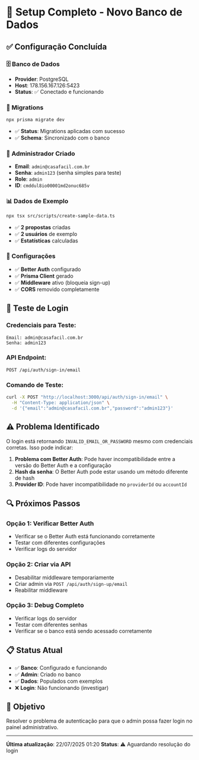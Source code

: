 # 🚀 Setup Completo - Novo Banco de Dados

## ✅ **Configuração Concluída**

### **🗄️ Banco de Dados**
- **Provider**: PostgreSQL
- **Host**: 178.156.167.126:5423
- **Status**: ✅ Conectado e funcionando

### **🔄 Migrations**
```bash
npx prisma migrate dev
```
- ✅ **Status**: Migrations aplicadas com sucesso
- ✅ **Schema**: Sincronizado com o banco

### **👤 Administrador Criado**
- **Email**: `admin@casafacil.com.br`
- **Senha**: `admin123` (senha simples para teste)
- **Role**: `admin`
- **ID**: `cmddul8io00001md2onuc685v`

### **📊 Dados de Exemplo**
```bash
npx tsx src/scripts/create-sample-data.ts
```
- ✅ **2 propostas** criadas
- ✅ **2 usuários** de exemplo
- ✅ **Estatísticas** calculadas

### **🔧 Configurações**
- ✅ **Better Auth** configurado
- ✅ **Prisma Client** gerado
- ✅ **Middleware** ativo (bloqueia sign-up)
- ✅ **CORS** removido completamente

## 🧪 **Teste de Login**

### **Credenciais para Teste:**
```
Email: admin@casafacil.com.br
Senha: admin123
```

### **API Endpoint:**
```
POST /api/auth/sign-in/email
```

### **Comando de Teste:**
```bash
curl -X POST "http://localhost:3000/api/auth/sign-in/email" \
  -H "Content-Type: application/json" \
  -d '{"email":"admin@casafacil.com.br","password":"admin123"}'
```

## ⚠️ **Problema Identificado**

O login está retornando `INVALID_EMAIL_OR_PASSWORD` mesmo com credenciais corretas. Isso pode indicar:

1. **Problema com Better Auth**: Pode haver incompatibilidade entre a versão do Better Auth e a configuração
2. **Hash da senha**: O Better Auth pode estar usando um método diferente de hash
3. **Provider ID**: Pode haver incompatibilidade no `providerId` ou `accountId`

## 🔍 **Próximos Passos**

### **Opção 1: Verificar Better Auth**
- Verificar se o Better Auth está funcionando corretamente
- Testar com diferentes configurações
- Verificar logs do servidor

### **Opção 2: Criar via API**
- Desabilitar middleware temporariamente
- Criar admin via `POST /api/auth/sign-up/email`
- Reabilitar middleware

### **Opção 3: Debug Completo**
- Verificar logs do servidor
- Testar com diferentes senhas
- Verificar se o banco está sendo acessado corretamente

## 📋 **Status Atual**

- ✅ **Banco**: Configurado e funcionando
- ✅ **Admin**: Criado no banco
- ✅ **Dados**: Populados com exemplos
- ❌ **Login**: Não funcionando (investigar)

## 🎯 **Objetivo**

Resolver o problema de autenticação para que o admin possa fazer login no painel administrativo.

---

**Última atualização**: 22/07/2025 01:20
**Status**: ⚠️ Aguardando resolução do login 
